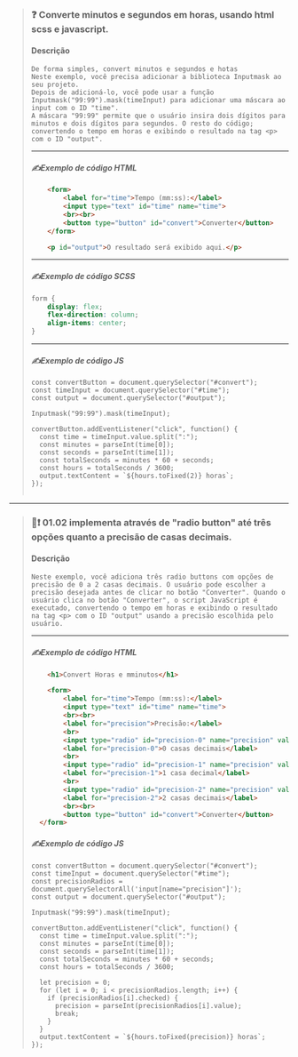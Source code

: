 
> ### **❓ Converte minutos e segundos em horas, usando html scss e javascript.**
> #### **Descrição**
>
>     De forma simples, convert minutos e segundos e hotas
>     Neste exemplo, você precisa adicionar a biblioteca Inputmask ao seu projeto.
>     Depois de adicioná-lo, você pode usar a função Inputmask("99:99").mask(timeInput) para adicionar uma máscara ao input com o ID "time".
>     A máscara "99:99" permite que o usuário insira dois dígitos para minutos e dois dígitos para segundos. O resto do código;
>     convertendo o tempo em horas e exibindo o resultado na tag <p> com o ID "output".
>
>
>
> ---
>#### ***✍️Exemplo de código HTML***
> ``` HTML
>     <form>
>         <label for="time">Tempo (mm:ss):</label>
>         <input type="text" id="time" name="time">
>         <br><br>
>         <button type="button" id="convert">Converter</button>
>     </form>
>
>     <p id="output">O resultado será exibido aqui.</p>
> ```
>
>
> ---
>#### ***✍️Exemplo de código SCSS***
> ``` SCSS
> form {
>     display: flex;
>     flex-direction: column;
>     align-items: center;
> }
>
> ```
>
>
> ---
>#### ***✍️Exemplo de código JS***
> ``` JS
> const convertButton = document.querySelector("#convert");
> const timeInput = document.querySelector("#time");
> const output = document.querySelector("#output");
>
> Inputmask("99:99").mask(timeInput);
>
> convertButton.addEventListener("click", function() {
>   const time = timeInput.value.split(":");
>   const minutes = parseInt(time[0]);
>   const seconds = parseInt(time[1]);
>   const totalSeconds = minutes * 60 + seconds;
>   const hours = totalSeconds / 3600;
>   output.textContent = `${hours.toFixed(2)} horas`;
> });
>
>
> ```
>
---
> ### **🏁❗ 01.02 implementa através de  "radio button" até  três opções quanto a precisão de casas decimais.**
> #### **Descrição**
>
>     Neste exemplo, você adiciona três radio buttons com opções de precisão de 0 a 2 casas decimais. O usuário pode escolher a precisão desejada antes de clicar no botão "Converter". Quando o usuário clica no botão "Converter", o script JavaScript é executado, convertendo o tempo em horas e exibindo o resultado na tag <p> com o ID "output" usando a precisão escolhida pelo usuário.
>
> ---
>#### ***✍️Exemplo de código HTML***
> ``` HTML
>     <h1>Convert Horas e mminutos</h1>
>
>     <form>
>         <label for="time">Tempo (mm:ss):</label>
>         <input type="text" id="time" name="time">
>         <br><br>
>         <label for="precision">Precisão:</label>
>         <br>
>         <input type="radio" id="precision-0" name="precision" value="0">
>         <label for="precision-0">0 casas decimais</label>
>         <br>
>         <input type="radio" id="precision-1" name="precision" value="1">
>         <label for="precision-1">1 casa decimal</label>
>         <br>
>         <input type="radio" id="precision-2" name="precision" value="2">
>         <label for="precision-2">2 casas decimais</label>
>         <br><br>
>         <button type="button" id="convert">Converter</button>
>   </form>
> ```
>
>#### ***✍️Exemplo de código JS***
> ``` JS
> const convertButton = document.querySelector("#convert");
> const timeInput = document.querySelector("#time");
> const precisionRadios = document.querySelectorAll('input[name="precision"]');
> const output = document.querySelector("#output");
>
> Inputmask("99:99").mask(timeInput);
>
> convertButton.addEventListener("click", function() {
>   const time = timeInput.value.split(":");
>   const minutes = parseInt(time[0]);
>   const seconds = parseInt(time[1]);
>   const totalSeconds = minutes * 60 + seconds;
>   const hours = totalSeconds / 3600;
>
>   let precision = 0;
>   for (let i = 0; i < precisionRadios.length; i++) {
>     if (precisionRadios[i].checked) {
>       precision = parseInt(precisionRadios[i].value);
>       break;
>     }
>   }
>   output.textContent = `${hours.toFixed(precision)} horas`;
> });
>
> ```
>